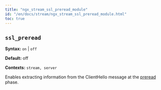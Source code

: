 ```yaml
---
title: "ngx_stream_ssl_preread_module"
id: "/en/docs/stream/ngx_stream_ssl_preread_module.html"
toc: true
---
```


## `ssl_preread`

**Syntax:** `on` | `off`

**Default:** off

**Contexts:** `stream, server`

Enables extracting information from the ClientHello message at
the [preread](https://nginx.org/en/docs/stream/stream_processing.html#preread_phase) phase.

